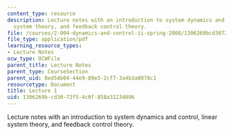 ```yaml
---
content_type: resource
description: Lecture notes with an introduction to system dynamics and control, linear
  system theory, and feedback control theory.
file: /courses/2-004-dynamics-and-control-ii-spring-2008/1306269bcd3072f54c0f858a31234096_lecture_01.pdf
file_type: application/pdf
learning_resource_types:
- Lecture Notes
ocw_type: OCWFile
parent_title: Lecture Notes
parent_type: CourseSection
parent_uid: 8ed54b04-44e9-89e3-2cf7-3a4b3a0078c1
resourcetype: Document
title: Lecture 1
uid: 1306269b-cd30-72f5-4c0f-858a31234096
---
```

Lecture notes with an introduction to system dynamics and control, linear system theory, and feedback control theory.

